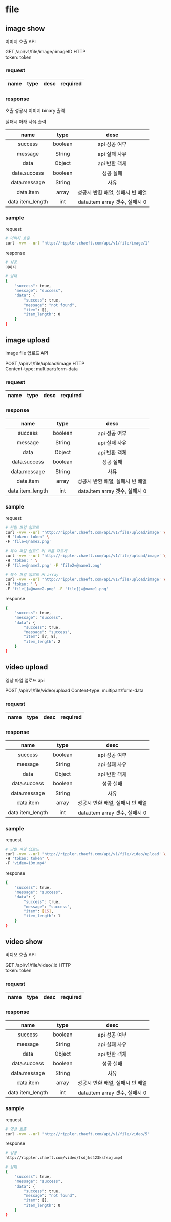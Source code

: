 # file

## image show

이미지 호출 API

GET /api/v1/file/image/:imageID HTTP  
token: token  

### request

|name|type|desc|required|
|:---:|:---:|:---:|:---:|

### response

호출 성공시 이미지 binary 출력  

실패시 아래 사유 출력  

|name|type|desc|
|:---:|:---:|:---:|
|success|boolean|api 성공 여부|
|message|String|api 실패 사유|
|data|Object|api 반환 객체|
|data.success|boolean|성공 실패|
|data.message|String|사유|
|data.item|array|성공시 반환 배열, 실패시 빈 배열|
|data.item_length|int|data.item array 갯수, 실패시 0|


### sample

request  
```bash
# 이미지 호출
curl -vvv --url 'http://rippler.chaeft.com/api/v1/file/image/1'
```

response  
```bash
# 성공
이미지

# 실패
{
    "success": true,
    "message": "success",
    "data": {
        "success": true,
        "message": "not found",
        "item": [],
        "item_length": 0
    }
}
```

## image upload

image file 업로드 API  

POST /api/v1/file/upload/image HTTP  
Content-type: multipart/form-data  

### request

|name|type|desc|required|
|:---:|:---:|:---:|:---:|

### response

|name|type|desc|
|:---:|:---:|:---:|
|success|boolean|api 성공 여부|
|message|String|api 실패 사유|
|data|Object|api 반환 객체|
|data.success|boolean|성공 실패|
|data.message|String|사유|
|data.item|array|성공시 반환 배열, 실패시 빈 배열|
|data.item_length|int|data.item array 갯수, 실패시 0|


### sample

request  
```bash
# 단일 파일 업로드
curl -vvv --url 'http://rippler.chaeft.com/api/v1/file/upload/image' \
-H 'token: token' \
-F 'file=@name2.png'

# 복수 파일 업로드 키 이름 다르게
curl -vvv --url 'http://rippler.chaeft.com/api/v1/file/upload/image' \
-H 'token: ' \
-F 'file=@name2.png' -F 'file2=@name1.png'

# 복수 파일 업로드 키 array
curl -vvv --url 'http://rippler.chaeft.com/api/v1/file/upload/image' \
-H 'token: ' \
-F 'file[]=@name2.png' -F 'file[]=@name1.png'
```

response  
```bash
{
    "success": true,
    "message": "success",
    "data": {
        "success": true,
        "message": "success",
        "item": [7, 8],
        "item_length": 2
    }
}
```



## video upload

영상 파일 업로드 api

POST /api/v1/file/video/upload
Content-type: multipart/form-data  

### request

|name|type|desc|required|
|:---:|:---:|:---:|:---:|


### response

|name|type|desc|
|:---:|:---:|:---:|
|success|boolean|api 성공 여부|
|message|String|api 실패 사유|
|data|Object|api 반환 객체|
|data.success|boolean|성공 실패|
|data.message|String|사유|
|data.item|array|성공시 반환 배열, 실패시 빈 배열|
|data.item_length|int|data.item array 갯수, 실패시 0|


### sample

request  
```bash
# 단일 파일 업로드
curl -vvv --url 'http://rippler.chaeft.com/api/v1/file/video/upload' \
-H 'token: token' \
-F 'video=10m.mp4'

```

response  
```bash
{
    "success": true,
    "message": "success",
    "data": {
        "success": true,
        "message": "success",
        "item": [15],
        "item_length": 1
    }
}
```



## video show

비디오 호출 API

GET /api/v1/file/video/:id HTTP  
token: token  

### request

|name|type|desc|required|
|:---:|:---:|:---:|:---:|

### response

|name|type|desc|
|:---:|:---:|:---:|
|success|boolean|api 성공 여부|
|message|String|api 실패 사유|
|data|Object|api 반환 객체|
|data.success|boolean|성공 실패|
|data.message|String|사유|
|data.item|array|성공시 반환 배열, 실패시 빈 배열|
|data.item_length|int|data.item array 갯수, 실패시 0|


### sample

request  
```bash
# 영상 호출
curl -vvv --url 'http://rippler.chaeft.com/api/v1/file/video/5'
```

response  
```bash
# 성공
http://rippler.chaeft.com/video/fsdjks423ksfsoj.mp4

# 실패
{
    "success": true,
    "message": "success",
    "data": {
        "success": true,
        "message": "not found",
        "item": [],
        "item_length": 0
    }
}
```